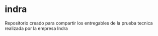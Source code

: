 # indra
Repositorio creado para compartir los entregables de la prueba tecnica realizada por la empresa Indra
